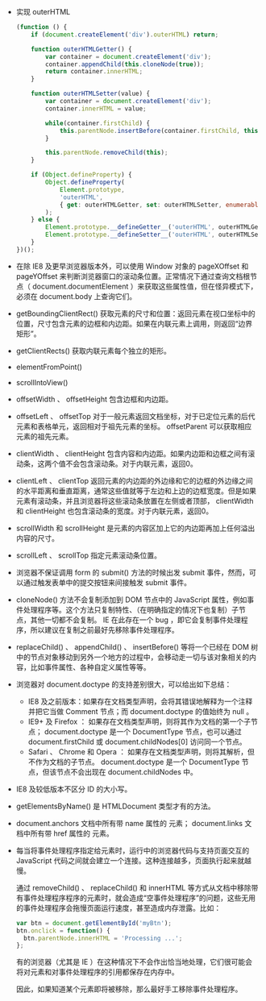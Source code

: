 * 实现 outerHTML

    ```js
    (function () {
        if (document.createElement('div').outerHTML) return;

        function outerHTMLGetter() {
            var container = document.createElement('div');
            container.appendChild(this.cloneNode(true));
            return container.innerHTML;
        }

        function outerHTMLSetter(value) {
            var container = document.createElement('div');
            container.innerHTML = value;

            while(container.firstChild) {
                this.parentNode.insertBefore(container.firstChild, this);
            }

            this.parentNode.removeChild(this);
        }

        if (Object.defineProperty) {
            Object.defineProperty(
                Element.prototype,
                'outerHTML',
                { get: outerHTMLGetter, set: outerHTMLSetter, enumerable: false, configurable: true }
            );
        } else {
            Element.prototype.__defineGetter__('outerHTML', outerHTMLGetter);
            Element.prototype.__defineSetter__('outerHTML', outerHTMLSetter);
        }
    })();
    ```

* 在除 IE8 及更早浏览器版本外，可以使用 Window 对象的 pageXOffset 和 pageYOffset 来判断浏览器窗口的滚动条位置。正常情况下通过查询文档根节点（ document.documentElement ）来获取这些属性值，但在怪异模式下，必须在 document.body 上查询它们。

* getBoundingClientRect() 获取元素的尺寸和位置：返回元素在视口坐标中的位置，尺寸包含元素的边框和内边距。如果在内联元素上调用，则返回“边界矩形”。

* getClientRects() 获取内联元素每个独立的矩形。

* elementFromPoint()

* scrollIntoView()

* offsetWidth 、 offsetHeight 包含边框和内边距。

* offsetLeft 、 offsetTop 对于一般元素返回文档坐标，对于已定位元素的后代元素和表格单元，返回相对于祖先元素的坐标。 offsetParent 可以获取相应元素的祖先元素。

* clientWidth 、 clientHeight 包含内容和内边距。如果内边距和边框之间有滚动条，这两个值不会包含滚动条。对于内联元素，返回0。

* clientLeft 、 clientTop 返回元素的内边距的外边缘和它的边框的外边缘之间的水平距离和垂直距离，通常这些值就等于左边和上边的边框宽度。但是如果元素有滚动条，并且浏览器将这些滚动条放置在左侧或者顶部， clientWidth 和 clientHeight 也包含滚动条的宽度。对于内联元素，返回0。

* scrollWidth 和 scrollHeight 是元素的内容区加上它的内边距再加上任何溢出内容的尺寸。

* scrollLeft 、 scrollTop 指定元素滚动条位置。

* 浏览器不保证调用 form 的 submit() 方法的时候出发 submit 事件，然而，可以通过触发表单中的提交按钮来间接触发 submit 事件。

* cloneNode() 方法不会复制添加到 DOM 节点中的 JavaScript 属性，例如事件处理程序等。这个方法只复制特性、（在明确指定的情况下也复制）子节点，其他一切都不会复制。 IE 在此存在一个 bug ，即它会复制事件处理程序，所以建议在复制之前最好先移除事件处理程序。

* replaceChild() 、 appendChild() 、 insertBefore() 等将一个已经在 DOM 树中的节点对象移动到另外一个地方的过程中，会移动走一切与该对象相关的内容，比如事件属性、各种自定义属性等等。

* 浏览器对 document.doctype 的支持差别很大，可以给出如下总结：

    - IE8 及之前版本：如果存在文档类型声明，会将其错误地解释为一个注释并把它当做 Comment 节点；而 document.doctype 的值始终为 null 。
    - IE9+ 及 Firefox ： 如果存在文档类型声明，则将其作为文档的第一个子节点； document.doctype 是一个 DocumentType 节点，也可以通过 document.firstChild 或 document.childNodes[0] 访问同一个节点。
    - Safari 、 Chrome 和 Opera ： 如果存在文档类型声明，则将其解析，但不作为文档的子节点。 document.doctype 是一个 DocumentType 节点，但该节点不会出现在 document.childNodes 中。

* IE8 及较低版本不区分 ID 的大小写。

* getElementsByName() 是 HTMLDocument 类型才有的方法。

* document.anchors 文档中所有带 name 属性的 <a> 元素； document.links 文档中所有带 href 属性的 <a> 元素。
 
* 每当将事件处理程序指定给元素时，运行中的浏览器代码与支持页面交互的 JavaScript 代码之间就会建立一个连接。这种连接越多，页面执行起来就越慢。

  通过 removeChild() 、 replaceChild() 和 innerHTML 等方式从文档中移除带有事件处理程序程序的元素时，就会造成“空事件处理程序”的问题，这些无用的事件处理程序会拖慢页面运行速度，甚至造成内存泄露。比如：
  
  ```js
  var btn = document.getElementById('myBtn');
  btn.onclick = function() {
    btn.parentNode.innerHTML = 'Processing ...';
  };
  ```
  
  有的浏览器（尤其是 IE ）在这种情况下不会作出恰当地处理，它们很可能会将对元素和对事件处理程序的引用都保存在内存中。
  
  因此，如果知道某个元素即将被移除，那么最好手工移除事件处理程序。
